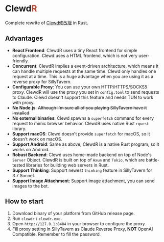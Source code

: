 # Clewd<span style="color:#CE422B">R</span>

Complete rewrite of [Clewd修改版](https://github.com/teralomaniac/clewd) in Rust.

## Advantages

- **React Frontend**: ClewdR uses a tiny React frontend for simple configuration. Clewd uses a HTML frontend, which is not very user-friendly.
- **Concurrent**: ClewdR implies a event-driven architecture, which means it can handle multiple requests at the same time. Clewd only handles one request at a time. This is a huge advantage when you are using it as a reverse proxy for SillyTavern.
- **Configurable Proxy**: You can use your own HTTP/HTTPS/SOCKS5 proxy. ClewdR will use the proxy you set in `config.toml` to send requests to Claude. Clewd doesn't support this feature and needs TUN to work with proxy.
- **No Node.js**: ~~Although I'm sure all of you playing SillyTavern have it installed~~
- **No external binaries**: Clewd spawns a `superfetch` command for every request to mimic browser behavior. ClewdR uses native Rust `rquest` library.
- **Support macOS**: Clewd doesn't provide `superfetch` for macOS, so it doesn't work on macOS.
- **Support Android**: Same as above, ClewdR is a native Rust program, so it works on Android.
- **Robust Backend**: Clewd uses home-made backend on top of Node's `Server` Object. ClewdR is built on top of `Axum` and `Tokio`, which are battle-tested libraries for building web servers in Rust.
- **Support Thinking**: Support newest `thinking` feature in SillyTavern for 3.7 Sonnet.
- **Support Image Attachment**: Support image attachment, you can send images to the bot.

## How to start

1. Download binary of your platform from GitHub release page.
2. Run `clewdr` / `clewdr.exe`.
3. Open `http://127.0.1:8484` in your browser to configure the proxy.
4. Fill proxy setting in SillyTavern as Claude Reverse Proxy, **NOT** OpenAI Compatible. Remember to fill the password.
